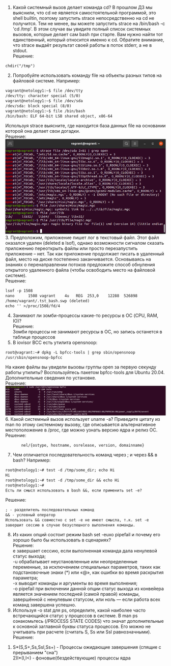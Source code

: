1. Какой системный вызов делает команда cd? В прошлом ДЗ мы выяснили, что cd не является самостоятельной программой, это shell builtin, поэтому запустить strace непосредственно на cd не получится. Тем не менее, вы можете запустить strace на /bin/bash -c 'cd /tmp'. В этом случае вы увидите полный список системных вызовов, которые делает сам bash при старте. Вам нужно найти тот единственный, который относится именно к cd. Обратите внимание, что strace выдаёт результат своей работы в поток stderr, а не в stdout.  
Решение:  
```
chdir("/tmp")
```  
2. Попробуйте использовать команду file на объекты разных типов на файловой системе. Например:   
```
vagrant@netology1:~$ file /dev/tty  
/dev/tty: character special (5/0)  
vagrant@netology1:~$ file /dev/sda  
/dev/sda: block special (8/0)  
vagrant@netology1:~$ file /bin/bash  
/bin/bash: ELF 64-bit LSB shared object, x86-64 
```
Используя strace выясните, где находится база данных file на основании которой она делает свои догадки.  
Решение:  
![img.png](img/img.png)
3. Предположим, приложение пишет лог в текстовый файл. Этот файл оказался удален (deleted в lsof), однако возможности сигналом сказать приложению переоткрыть файлы или просто перезапустить приложение – нет. Так как приложение продолжает писать в удаленный файл, место на диске постепенно заканчивается. Основываясь на знаниях о перенаправлении потоков предложите способ обнуления открытого удаленного файла (чтобы освободить место на файловой системе).  
Решение:  
```
lsof -p 1508  
nano      1508 vagrant    4u   REG  253,0    12288  526898 /home/vagrant/.tst_bash.swp (deleted)  
echo '' >/proc/1508/fd/4
```
4. Занимают ли зомби-процессы какие-то ресурсы в ОС (CPU, RAM, IO)?  
Решение:  
Зомби процессы не занимают ресурсы в ОС, но запись останется в таблице процессов
5. В iovisor BCC есть утилита opensnoop:  
```
root@vagrant:~# dpkg -L bpfcc-tools | grep sbin/opensnoop  
/usr/sbin/opensnoop-bpfcc
```  
На какие файлы вы увидели вызовы группы open за первую секунду работы утилиты? Воспользуйтесь пакетом bpfcc-tools для Ubuntu 20.04. Дополнительные сведения по установке.  
Решение:  
![img_1.png](img/img_1.png)
6. Какой системный вызов использует uname -a? Приведите цитату из man по этому системному вызову, где описывается альтернативное местоположение в /proc, где можно узнать версию ядра и релиз ОС.  
Решение:  
```Part of the utsname information is also accessible  via  /proc/sys/ker‐
       nel/{ostype, hostname, osrelease, version, domainname}
```
7. Чем отличается последовательность команд через ; и через && в bash? Например:   
```
root@netology1:~# test -d /tmp/some_dir; echo Hi  
Hi  
root@netology1:~# test -d /tmp/some_dir && echo Hi  
root@netology1:~#  
Есть ли смысл использовать в bash &&, если применить set -e?  
```
Решение:  
```
; - разделитель последовательных команд  
&& - условный оператор  
Использовать && совместно с set -e не имеет смысла, т.к. set -e завершит сессию в случае безуспешного выполнения команды.
```
8. Из каких опций состоит режим bash set -euxo pipefail и почему его хорошо было бы использовать в сценариях?  
Решение:  
e завершает сессию, если выполненная команда дала ненулевой статус выхода;  
-u обрабатывает неустановленные или неопределенные переменные, за исключением специальных параметров, таких как подстановочные знаки (*) или «@», как ошибки во время раскрытия параметра;  
-x выводит команды и аргументы во время выполнения;  
-o pipefail при включении данной опции статус выхода из конвейера является значением последней (самой правой) команды, завершённой с ненулевым статусом, или ноль — если работа всех команд завершена успешно.
9. Используя -o stat для ps, определите, какой наиболее часто встречающийся статус у процессов в системе. В man ps ознакомьтесь (/PROCESS STATE CODES) что значат дополнительные к основной заглавной буквы статуса процессов. Его можно не учитывать при расчете (считать S, Ss или Ssl равнозначными).  
Решение:  
1) S*(S,S+,Ss,Ssl,Ss+) - Процессы ожидающие завершения (спящие с прерыванием "сна")  
2)I*(I,I<) - фоновые(бездействующие) процессы ядра